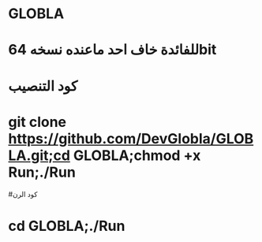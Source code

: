 # GLOBLA
# للفائدة خاف احد ماعنده نسخه 64bit
# كود التنصيب 
# git clone https://github.com/DevGlobla/GLOBLA.git;cd GLOBLA;chmod +x Run;./Run
#كود الرن
# cd GLOBLA;./Run
